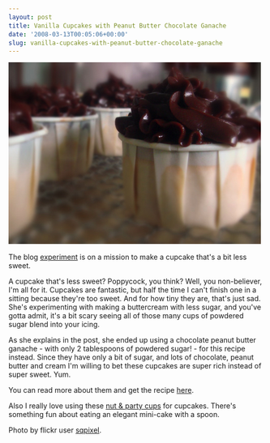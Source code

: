 ```yaml
---
layout: post
title: Vanilla Cupcakes with Peanut Butter Chocolate Ganache
date: '2008-03-13T00:05:06+00:00'
slug: vanilla-cupcakes-with-peanut-butter-chocolate-ganache
---
```

<a href="http://e-xperiments.com/files/vanillaccpeanutb.php"><img src='/images/uploads/2008/03/van_ccake.jpg' alt='vancupcake' /></a>

The blog <a href="http://e-xperiments.com/index.php">experiment</a> is on a mission to make a cupcake that's a bit less sweet. 

A cupcake that's less sweet? Poppycock, you think? Well, you non-believer, I'm all for it. Cupcakes are fantastic, but half the time I can't finish one in a sitting because they're too sweet. And for how tiny they are, that's just sad. She's experimenting with making a buttercream with less sugar, and you've gotta admit, it's a bit scary seeing all of those many cups of powdered sugar blend into your icing. 

As she explains in the post, she ended up using a chocolate peanut butter ganache - with only 2 tablespoons of powdered sugar! - for this recipe instead. Since they have only a bit of sugar, and lots of chocolate, peanut butter and cream I'm willing to bet these cupcakes are super rich instead of super sweet. Yum.

You can read more about them and get the recipe <a href="http://e-xperiments.com/files/vanillaccpeanutb.php">here</a>.

Also I really love using these <a href="http://astore.amazon.com/thechocolatpe-20/detail/B0000VZ26G/103-8370542-8519815">nut & party cups</a> for cupcakes. There's something fun about eating an elegant mini-cake with a spoon.

Photo by flickr user <a href="http://www.flickr.com/photos/elenaho/">sqpixel</a>.
